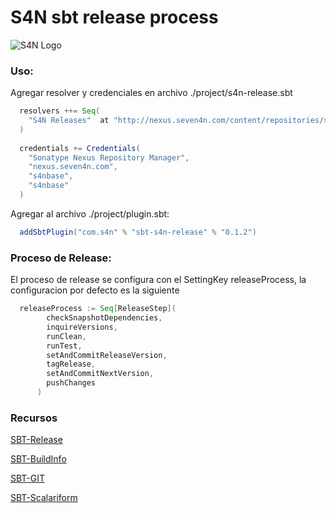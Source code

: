 # S4N sbt release process



![S4N Logo](http://s4n.co/images/s4n_logo.png)

### Uso:

  Agregar resolver y credenciales en archivo ./project/s4n-release.sbt
```scala
  resolvers ++= Seq(
    "S4N Releases"  at "http://nexus.seven4n.com/content/repositories/s4n-base-releases"
  )
  
  credentials += Credentials(
    "Sonatype Nexus Repository Manager", 
    "nexus.seven4n.com", 
    "s4nbase", 
    "s4nbase"
  )
```

  Agregar al archivo ./project/plugin.sbt:
```scala
  addSbtPlugin("com.s4n" % "sbt-s4n-release" % "0.1.2")
```

### Proceso de Release:

  El proceso de release se configura con el SettingKey releaseProcess, la configuracion por defecto es la siguiente
```scala
  releaseProcess := Seq[ReleaseStep](
        checkSnapshotDependencies,
        inquireVersions,
        runClean,
        runTest,
        setAndCommitReleaseVersion,
        tagRelease,
        setAndCommitNextVersion,
        pushChanges
      )
```

### Recursos

[SBT-Release](http://github.com/sbt/sbt-release)

[SBT-BuildInfo](http://github.com/sbt/sbt-buildinfo)

[SBT-GIT](http://github.com/sbt/sbt-git)

[SBT-Scalariform](https://github.com/sbt/sbt-scalariform)
